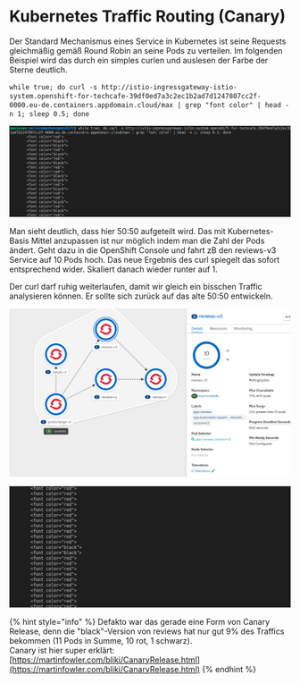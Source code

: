# Kubernetes Traffic Routing \(Canary\)

Der Standard Mechanismus eines Service in Kubernetes ist seine Requests gleichmäßig gemäß Round Robin an seine Pods zu verteilen. Im folgenden Beispiel wird das durch ein simples curlen und auslesen der Farbe der Sterne deutlich.

```text
while true; do curl -s http://istio-ingressgateway-istio-system.openshift-for-techcafe-39df0ed7a3c2ec1b2ad7d1247807cc2f-0000.eu-de.containers.appdomain.cloud/max | grep "font color" | head -n 1; sleep 0.5; done
```

![](../../../.gitbook/assets/image%20%2896%29.png)

Man sieht deutlich, dass hier 50:50 aufgeteilt wird. Das mit Kubernetes-Basis Mittel anzupassen ist nur möglich indem man die Zahl der Pods ändert. Geht dazu in die OpenShift Console und fahrt zB den reviews-v3 Service auf 10 Pods hoch. Das neue Ergebnis des curl spiegelt das sofort entsprechend wider. Skaliert danach wieder runter auf 1.

Der curl darf ruhig weiterlaufen, damit wir gleich ein bisschen Traffic analysieren können. Er sollte sich zurück auf das alte 50:50 entwickeln.

![](../../../.gitbook/assets/image%20%28115%29.png)

![](../../../.gitbook/assets/image%20%28113%29.png)

{% hint style="info" %}
Defakto war das gerade eine Form von Canary Release, denn die "black"-Version von reviews hat nur gut 9% des Traffics bekommen \(11 Pods in Summe, 10 rot, 1 schwarz\).  
Canary ist hier super erklärt: [https://martinfowler.com/bliki/CanaryRelease.html](https://martinfowler.com/bliki/CanaryRelease.html)
{% endhint %}

